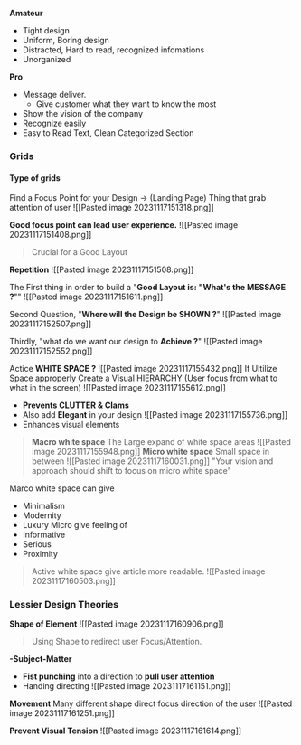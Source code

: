 **Amateur**
+ Tight design
+ Uniform, Boring design
+ Distracted, Hard to read, recognized infomations
+ Unorganized 

**Pro**
+ Message deliver. 
	+ Give customer what they want to know the most
+ Show the vision of the company
+ Recognize easily
+ Easy to Read Text, Clean Categorized Section

### Grids
#### Type of grids
 
Find a Focus Point for your Design -> (Landing Page)
	Thing that grab attention of user
	![[Pasted image 20231117151318.png]]

**Good focus point can lead user experience.**
![[Pasted image 20231117151408.png]]
> Crucial for a Good Layout


**Repetition**
![[Pasted image 20231117151508.png]]

The First thing in order to build a "**Good Layout is: "What's the MESSAGE ?**""
![[Pasted image 20231117151611.png]]

Second Question, "**Where will the Design be SHOWN ?**"
![[Pasted image 20231117152507.png]]

Thirdly, "what do we want our design to **Achieve ?**"
![[Pasted image 20231117152552.png]]


Actice **WHITE SPACE ?** 
![[Pasted image 20231117155432.png]]
If Ultilize Space approperly 
	Create a Visual HIERARCHY (User focus from what to what in the screen)
	![[Pasted image 20231117155612.png]]
+ **Prevents CLUTTER & Clams**
+ Also add **Elegant** in your design
	![[Pasted image 20231117155736.png]]
+ Enhances visual elements


>**Macro white space**
 The Large expand of white space areas
![[Pasted image 20231117155948.png]]
**Micro white space**
> Small space in between
![[Pasted image 20231117160031.png]]
 "Your vision and approach should shift to focus on micro white space"

Marco white space can give
+ Minimalism
+ Modernity
+ Luxury
Micro give feeling of  
+ Informative
+ Serious
+ Proximity
> Active white space give article more readable. 
![[Pasted image 20231117160503.png]]

### Lessier Design Theories

**Shape of Element**
![[Pasted image 20231117160906.png]]
> Using Shape to redirect user Focus/Attention.

**-Subject-Matter**
+ **Fist punching** into a direction to **pull user attention**
+ Handing directing
	![[Pasted image 20231117161151.png]]

**Movement**
	Many different shape direct focus direction of the user
	![[Pasted image 20231117161251.png]]

**Prevent Visual Tension**
![[Pasted image 20231117161614.png]]

